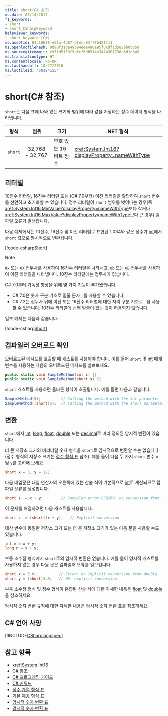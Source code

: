 ```yaml
---
title: short(C# 참조)
ms.date: 03/14/2017
f1_keywords:
- short
- short_CSharpKeyword
helpviewer_keywords:
- short keyword [C#]
ms.assetid: 04c10688-e51a-4a87-bfec-83f7fb42ff11
ms.openlocfilehash: 0d90f31da49b94eee490e95f0cdf1d582bb0b059
ms.sourcegitcommit: c93fd5139f9efcf6db514e3474301738a6d1d649
ms.translationtype: HT
ms.contentlocale: ko-KR
ms.lasthandoff: 10/27/2018
ms.locfileid: "50184155"
---
```

# <a name="short-c-reference"></a>short(C# 참조)

`short`는 다음 표에 나와 있는 크기와 범위에 따라 값을 저장하는 정수 데이터 형식을 나타냅니다.

|형식|범위|크기|.NET 형식|
|----------|-----------|----------|-------------------------|
|`short`|–32,768 ~ 32,767|부호 있는 16비트 정수|<xref:System.Int16?displayProperty=nameWithType>|

## <a name="literals"></a>리터럴

10진수 리터럴, 16진수 리터럴 또는 (C# 7.0부터) 이진 리터럴을 할당하여 `short` 변수를 선언하고 초기화할 수 있습니다.  정수 리터럴이 `short` 범위를 벗어나는 경우(즉 <xref:System.Int16.MinValue?displayProperty=nameWithType>보다 작거나 <xref:System.Int16.MaxValue?displayProperty=nameWithType>보다 큰 경우) 컴파일 오류가 발생합니다.

다음 예제에서는 10진수, 16진수 및 이진 리터럴로 표현된 1,034와 같은 정수가 [int](int.md)에서 `short` 값으로 암시적으로 변환됩니다.

[!code-csharp[Short](~/samples/snippets/csharp/language-reference/keywords/numeric-literals.cs#Short)]

> [!NOTE]
> `0x` 또는 `0X` 접두사를 사용하여 16진수 리터럴을 나타내고, `0b` 또는 `0B` 접두사를 사용하여 이진 리터럴을 나타냅니다. 10진수 리터럴에는 접두사가 없습니다.

C# 7.0부터 가독성 향상을 위해 몇 가지 기능이 추가됐습니다.

- C# 7.0은 숫자 구분 기호로 밑줄 문자 `_`를 사용할 수 있습니다.
- C# 7.2는 접두사 뒤에 이진 또는 16진수 리터럴에 대한 자리 구분 기호로 `_`을 사용할 수 있습니다. 10진수 리터럴에 선행 밑줄이 있는 것이 허용되지 않습니다.

일부 예제는 다음과 같습니다.

[!code-csharp[Short](~/samples/snippets/csharp/language-reference/keywords/numeric-literals.cs#ShortS)]

## <a name="compiler-overload-resolution"></a>컴파일러 오버로드 확인

오버로드된 메서드를 호출할 때 캐스트를 사용해야 합니다. 예를 들어 `short` 및 [int](int.md) 매개 변수를 사용하는 다음의 오버로드된 메서드를 살펴보세요.

```csharp
public static void SampleMethod(int i) {}
public static void SampleMethod(short s) {}
```

`short` 캐스트를 사용하면 올바른 형식이 호출됩니다. 예를 들면 다음과 같습니다.

```csharp
SampleMethod(5);         // Calling the method with the int parameter
SampleMethod((short)5);  // Calling the method with the short parameter
```

## <a name="conversions"></a>변환

`short`에서 [int](int.md), [long](long.md), [float](float.md), [double](double.md) 또는 [decimal](decimal.md)로 미리 정의된 암시적 변환이 있습니다.

더 큰 저장소 크기의 비리터럴 숫자 형식을 `short`로 암시적으로 변환할 수는 없습니다(정수 형식의 저장소 크기는 [정수 형식 표](integral-types-table.md) 참조). 예를 들어 다음 두 가지 `short` 변수 `x` 및 `y`를 고려해 보세요.

```csharp
short x = 5, y = 12;
```

다음 대입문은 대입 연산자의 오른쪽에 있는 산술 식이 기본적으로 [int](int.md)로 계산되므로 컴파일 오류를 생성합니다.

```csharp
short z  = x + y;        // Compiler error CS0266: no conversion from int to short
```

이 문제를 해결하려면 다음 캐스트를 사용합니다.

```csharp
short z  = (short)(x + y);   // Explicit conversion
```

대상 변수에 동일한 저장소 크기 또는 더 큰 저장소 크기가 있는 다음 문을 사용할 수도 있습니다.

```csharp
int m = x + y;
long n = x + y;
```

부동 소수점 형식에서 `short`로의 암시적 변환은 없습니다. 예를 들어 명시적 캐스트를 사용하지 않는 경우 다음 문은 컴파일러 오류를 일으킵니다.

```csharp
short x = 3.0;          // Error: no implicit conversion from double
short y = (short)3.0;   // OK: explicit conversion
```

부동 소수점 형식 및 정수 형식이 혼합된 산술 식에 대한 자세한 내용은 [float](float.md) 및 [double](double.md)을 참조하세요.

암시적 숫자 변환 규칙에 대한 자세한 내용은 [암시적 숫자 변환 표](implicit-numeric-conversions-table.md)를 참조하세요.

## <a name="c-language-specification"></a>C# 언어 사양

[!INCLUDE[CSharplangspec](~/includes/csharplangspec-md.md)]

## <a name="see-also"></a>참고 항목

- <xref:System.Int16>
- [C# 참조](../index.md)
- [C# 프로그래밍 가이드](../../programming-guide/index.md)
- [C# 키워드](index.md)
- [정수 계열 형식 표](integral-types-table.md)
- [기본 제공 형식 표](built-in-types-table.md)
- [암시적 숫자 변환 표](implicit-numeric-conversions-table.md)
- [명시적 숫자 변환 표](explicit-numeric-conversions-table.md)